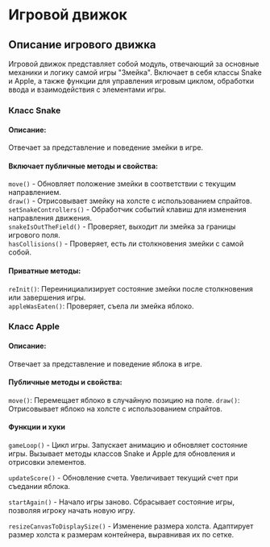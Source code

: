 # Игровой движок
## Описание игрового движка
Игровой движок представляет собой модуль, 
отвечающий за основные механики и логику самой игры "Змейка".
Включает в себя классы Snake и Apple, а также функции для управления игровым циклом, 
обработки ввода и взаимодействия с элементами игры.

### Класс Snake
#### Описание:
Отвечает за представление и поведение змейки в игре.

#### Включает публичные методы и свойства:
`move()` - Обновляет положение змейки в соответствии с текущим направлением.  
`draw()` - Отрисовывает змейку на холсте с использованием спрайтов.  
`setSnakeControllers()` - Обработчик событий клавиш для изменения направления движения.  
`snakeIsOutTheField()` - Проверяет, выходит ли змейка за границы игрового поля.  
`hasCollisions()` - Проверяет, есть ли столкновения змейки с самой собой.

#### Приватные методы:
`reInit()`: Переинициализирует состояние змейки после столкновения или завершения игры.  
`appleWasEaten()`: Проверяет, съела ли змейка яблоко.

### Класс Apple
#### Описание:
Отвечает за представление и поведение яблока в игре.

#### Публичные методы и свойства:
`move()`: Перемещает яблоко в случайную позицию на поле.
`draw()`: Отрисовывает яблоко на холсте с использованием спрайтов.

#### Функции и хуки
`gameLoop()` - Цикл игры. Запускает анимацию и обновляет состояние игры.
Вызывает методы классов Snake и Apple для обновления и отрисовки элементов.

`updateScore()` - Обновление счета. Увеличивает текущий счет при съедании яблока.

`startAgain()` - Начало игры заново. Сбрасывает состояние игры, позволяя игроку начать новую игру.

`resizeCanvasToDisplaySize()` - Изменение размера холста. Адаптирует размер холста к размерам контейнера, выравнивая их по сетке.
